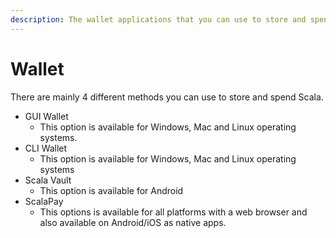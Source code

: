 ```yaml
---
description: The wallet applications that you can use to store and spend Scala
---
```


# Wallet

There are mainly 4 different methods you can use to store and spend Scala.

* GUI Wallet
  * This option is available for Windows, Mac and Linux operating systems.
* CLI Wallet
  * This option is available for Windows, Mac and Linux operating systems
* Scala Vault
  * This option is available for Android
* ScalaPay
  * This options is available for all platforms with a web browser and also available on Android/iOS as native apps.
